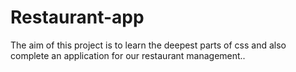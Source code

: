 # Restaurant-app
The aim of this project is to learn the deepest parts of css and also complete an application for our restaurant management..
